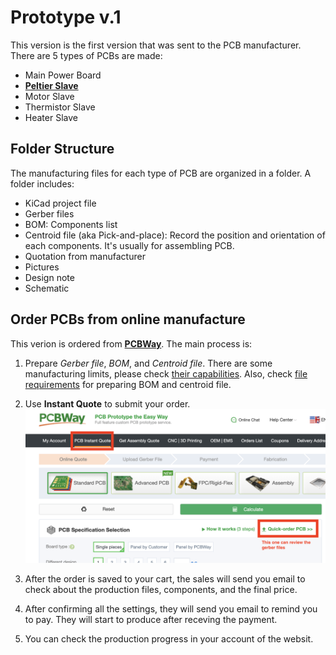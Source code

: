 # Prototype v.1

This version is the first version that was sent to the PCB manufacturer. There are 5 types of PCBs are made:

- Main Power Board
- [**Peltier Slave**](./Peltier_slave/)
- Motor Slave
- Thermistor Slave
- Heater Slave

## Folder Structure

The manufacturing files for each type of PCB are organized in a folder. A folder includes:

- KiCad project file
- Gerber files
- BOM: Components list
- Centroid file (aka Pick-and-place): Record the position and orientation of each components. It's usually for assembling PCB.
- Quotation from manufacturer
- Pictures
- Design note
- Schematic


## Order PCBs from online manufacture

This verion is ordered from [**PCBWay**](https://www.pcbway.com/). The main process is:

1. Prepare *Gerber file*, *BOM*, and *Centroid file*. There are some manufacturing limits, please check [their capabilities](https://www.pcbway.com/capabilities.html). Also, check [file requirements](https://www.pcbway.com/assembly-file-requirements.html) for preparing BOM and centroid file.

2. Use **Instant Quote** to submit your order.
![Instant quote on website](/Prototype%20v1/assests/instant%20quote_PCBWay.png)

3. After the order is saved to your cart, the sales will send you email to check about the production files, components, and the final price.

4. After confirming all the settings, they will send you email to remind you to pay. They will start to produce after receving the payment. 

5. You can check the production progress in your account of the websit.
